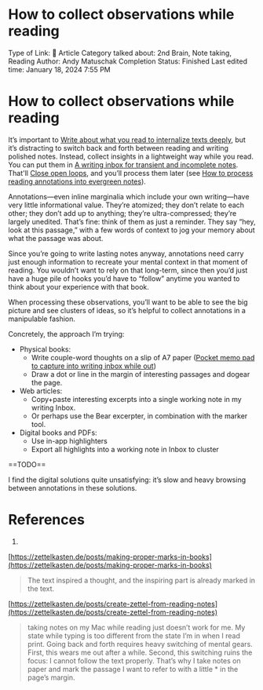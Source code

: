 # How to collect observations while reading

Type of Link: 📝 Article
Category talked about: 2nd Brain, Note taking, Reading
Author: Andy Matuschak
Completion Status: Finished
Last edited time: January 18, 2024 7:55 PM

# **How to collect observations while reading**

It’s important to [Write about what you read to internalize texts deeply](Write%20about%20what%20you%20read%20to%20internalize%20texts%20deeply.md), but it’s distracting to switch back and forth between reading and writing polished notes. Instead, collect insights in a lightweight way while you read. You can put them in [A writing inbox for transient and incomplete notes](A%20writing%20inbox%20for%20transient%20and%20incomplete%20notes.md). That'll [Close open loops](Close%20open%20loops.md), and you’ll process them later (see [How to process reading annotations into evergreen notes](How%20to%20process%20reading%20annotations%20into%20evergreen%20notes.md)).

Annotations—even inline marginalia which include your own writing—have very little informational value. They’re atomized; they don’t relate to each other; they don’t add up to anything; they’re ultra-compressed; they’re largely unedited. That’s fine: think of them as just a reminder. They say “hey, look at this passage,” with a few words of context to jog your memory about what the passage was about.

Since you’re going to write lasting notes anyway, annotations need carry just enough information to recreate your mental context in that moment of reading. You wouldn’t want to rely on that long-term, since then you’d just have a huge pile of hooks you’d have to “follow” anytime you wanted to think about your experience with that book.

When processing these observations, you’ll want to be able to see the big picture and see clusters of ideas, so it’s helpful to collect annotations in a manipulable fashion.

Concretely, the approach I’m trying:

- Physical books:
    - Write couple-word thoughts on a slip of A7 paper ([Pocket memo pad to capture into writing inbox while out](Pocket%20memo%20pad%20to%20capture%20into%20writing%20inbox%20while%20out.md))
    - Draw a dot or line in the margin of interesting passages and dogear the page.
- Web articles:
    - Copy+paste interesting excerpts into a single working note in my writing Inbox.
    - Or perhaps use the Bear excerpter, in combination with the marker tool.
- Digital books and PDFs:
    - Use in-app highlighters
    - Export all highlights into a working note in Inbox to cluster

==TODO==

I find the digital solutions quite unsatisfying: it’s slow and heavy browsing between annotations in these solutions.

# References

1. 

[https://zettelkasten.de/posts/making-proper-marks-in-books](https://zettelkasten.de/posts/making-proper-marks-in-books)

> The text inspired a thought, and the inspiring part is already marked in the text.
> 

[https://zettelkasten.de/posts/create-zettel-from-reading-notes](https://zettelkasten.de/posts/create-zettel-from-reading-notes)

> taking notes on my Mac while reading just doesn’t work for me. My state while typing is too different from the state I’m in when I read print. Going back and forth requires heavy switching of mental gears. First, this wears me out after a while. Second, this switching ruins the focus: I cannot follow the text properly. That’s why I take notes on paper and mark the passage I want to refer to with a little * in the page’s margin.
>